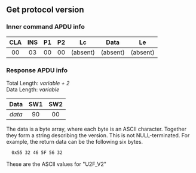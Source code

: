 <!-- Copyright 2021 Yubico AB

Licensed under the Apache License, Version 2.0 (the "License");
you may not use this file except in compliance with the License.
You may obtain a copy of the License at

    http://www.apache.org/licenses/LICENSE-2.0

Unless required by applicable law or agreed to in writing, software
distributed under the License is distributed on an "AS IS" BASIS,
WITHOUT WARRANTIES OR CONDITIONS OF ANY KIND, either express or implied.
See the License for the specific language governing permissions and
limitations under the License. -->

## Get protocol version

### Inner command APDU info

| CLA | INS | P1 | P2 |    Lc    |   Data   |    Le    |
|:---:|:---:|:--:|:--:|:--------:|:--------:|:--------:|
| 00  | 03  | 00 | 00 | (absent) | (absent) | (absent) |

### Response APDU info

Total Length: *variable + 2*\
Data Length: *variable*

|  Data  | SW1 | SW2 |
|:------:|:---:|:---:|
| *data* | 90  | 00  |

The data is a byte array, where each byte is an ASCII character. Together they form a
string describing the version. This is not NULL-terminated. For example, the return data
can be the following six bytes.

```txt
  0x55 32 46 5F 56 32
```

These are the ASCII values for "U2F_V2"  
